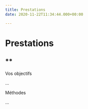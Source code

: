 ```yaml
---
title: Prestations
date: 2020-11-22T11:34:44.000+00:00

---
```

# Prestations

## **

Vos objectifs

...

Méthodes

...